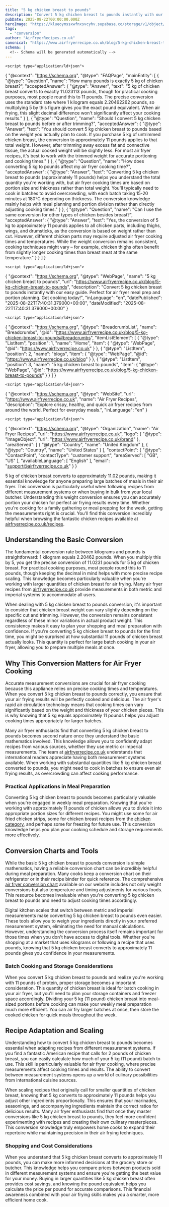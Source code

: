 ```yaml
---
title: "5 kg chicken breast to pounds"
description: "Convert 5 kg chicken breast to pounds instantly with our easy guide. Perfect for air fryer meal prep and portion planning. Get cooking today!"
pubDate: 2025-08-22T00:00:00.000Z
heroImage: "https://klueoymssxwfnxsvcyhv.supabase.co/storage/v1/object/public/Shmucket/5-kg-chicken-breast-to-pounds.webp"
tags:
  - "conversion"
author: "AirFryerRecipes.co.uk"
canonical: "https://www.airfryerrecipe.co.uk/blog/5-kg-chicken-breast-to-pounds"
schema: |
  <!-- Schema will be generated automatically -->
---
```

<script type="application/ld+json">
{
    "@context": "https://schema.org",
    "@type": "BlogPosting",
    "url": "https://www.airfryerrecipe.co.uk/blog/5-kg-chicken-breast-to-pounds",
    "mainEntityOfPage": {
        "@type": "WebPage",
        "@id": "https://www.airfryerrecipe.co.uk/blog/5-kg-chicken-breast-to-pounds"
    },
    "headline": "Quick 5 kg Chicken Breast to Pounds Conversion Guide",
    "description": "Convert 5 kg chicken breast to pounds instantly with our easy guide. Perfect for air fryer meal prep and portion planning. Get cooking today!",
    "author": {
        "@type": "Person",
        "name": "AirFryerRecipes.co.uk",
        "url": "https://www.airfryerrecipe.co.uk/about",
        "image": {
            "@type": "ImageObject",
            "url": "https://klueoymssxwfnxsvcyhv.supabase.co/storage/v1/object/public/Shmucket/Me.jpg"
        }
    },
    "publisher": {
        "@type": "Organization",
        "name": "Air Fryer Recipe",
        "logo": {
            "@type": "ImageObject",
            "url": "https://cdn.prod.website-files.com/68224a465dfe9a7ab4f57570/6844191451a8b2f1e37e63cc_Untitled%20design%20-%202025-06-05T205644.948%20(1).png"
        }
    },
    "datePublished": "2025-08-22T17:40:31.379Z",
    "dateModified": "2025-08-22T17:40:31.379Z",
    "image": {
        "@type": "ImageObject",
        "url": "https://klueoymssxwfnxsvcyhv.supabase.co/storage/v1/object/public/Shmucket/5-kg-chicken-breast-to-pounds.webp"
    },
    "about": {
        "@type": "Thing",
        "name": "Conversion"
    },
    "articleSection": "Conversion",
    "inLanguage": "en-GB"
}
</script>

    <script type="application/ld+json">
{
    "@context": "https://schema.org",
    "@type": "FAQPage",
    "mainEntity": [
        {
            "@type": "Question",
            "name": "How many pounds is exactly 5 kg of chicken breast?",
            "acceptedAnswer": {
                "@type": "Answer",
                "text": "5 kg of chicken breast converts to exactly 11.023113 pounds, though for practical cooking purposes, most people round this to 11 pounds. The precise conversion uses the standard rate where 1 kilogram equals 2.20462262 pounds, so multiplying 5 by this figure gives you the exact pound equivalent. When air frying, this slight decimal difference won't significantly affect your cooking results."
            }
        },
        {
            "@type": "Question",
            "name": "Should I convert 5 kg chicken breast to pounds before or after trimming?",
            "acceptedAnswer": {
                "@type": "Answer",
                "text": "You should convert 5 kg chicken breast to pounds based on the weight you actually plan to cook. If you purchase 5 kg of untrimmed chicken breast, the conversion to approximately 11 pounds applies to that total weight. However, after trimming away excess fat and connective tissue, the actual cooked weight will be slightly less. For most air fryer recipes, it's best to work with the trimmed weight for accurate portioning and cooking times."
            }
        },
        {
            "@type": "Question",
            "name": "How does converting 5 kg to pounds affect my air fryer cooking time?",
            "acceptedAnswer": {
                "@type": "Answer",
                "text": "Converting 5 kg chicken breast to pounds (approximately 11 pounds) helps you understand the total quantity you're working with, but air fryer cooking times are based on portion size and thickness rather than total weight. You'll typically need to cook in batches to avoid overcrowding, with each batch taking 15-20 minutes at 180°C depending on thickness. The conversion knowledge mainly helps with meal planning and portion division rather than directly adjusting cooking times."
            }
        },
        {
            "@type": "Question",
            "name": "Can I use the same conversion for other types of chicken besides breast?",
            "acceptedAnswer": {
                "@type": "Answer",
                "text": "Yes, the conversion of 5 kg to approximately 11 pounds applies to all chicken parts, including thighs, wings, and drumsticks, as the conversion is based on weight rather than cut. However, different chicken parts may require adjusted air fryer cooking times and temperatures. While the weight conversion remains consistent, cooking techniques might vary – for example, chicken thighs often benefit from slightly longer cooking times than breast meat at the same temperature."
            }
        }
    ]
}
</script>

    <script type="application/ld+json">
{
    "@context": "https://schema.org",
    "@type": "WebPage",
    "name": "5 kg chicken breast to pounds",
    "url": "https://www.airfryerrecipe.co.uk/blog/5-kg-chicken-breast-to-pounds",
    "description": "Convert 5 kg chicken breast to pounds instantly with our easy guide. Perfect for air fryer meal prep and portion planning. Get cooking today!",
    "inLanguage": "en",
    "datePublished": "2025-08-22T17:40:31.379000+00:00",
    "dateModified": "2025-08-22T17:40:31.379000+00:00"
}
</script>

    <script type="application/ld+json">
{
    "@context": "https://schema.org",
    "@type": "BreadcrumbList",
    "name": "Breadcrumbs",
    "@id": "https://www.airfryerrecipe.co.uk/blog/5-kg-chicken-breast-to-pounds#breadcrumbs",
    "itemListElement": [
        {
            "@type": "ListItem",
            "position": 1,
            "name": "Home",
            "item": {
                "@type": "WebPage",
                "@id": "https://www.airfryerrecipe.co.uk"
            }
        },
        {
            "@type": "ListItem",
            "position": 2,
            "name": "blogs",
            "item": {
                "@type": "WebPage",
                "@id": "https://www.airfryerrecipe.co.uk/blog"
            }
        },
        {
            "@type": "ListItem",
            "position": 3,
            "name": "5 kg chicken breast to pounds",
            "item": {
                "@type": "WebPage",
                "@id": "https://www.airfryerrecipe.co.uk/blog/5-kg-chicken-breast-to-pounds"
            }
        }
    ]
}
</script>

    <script type="application/ld+json">
{
    "@context": "https://schema.org",
    "@type": "WebSite",
    "url": "https://www.airfryerrecipe.co.uk",
    "name": "Air Fryer Recipes",
    "description": "Explore crispy, healthy, and quick air fryer recipes from around the world. Perfect for everyday meals.",
    "inLanguage": "en"
}
</script>

    <script type="application/ld+json">
{
    "@context": "https://schema.org",
    "@type": "Organization",
    "name": "Air Fryer Recipes",
    "url": "https://www.airfryerrecipe.co.uk",
    "logo": {
        "@type": "ImageObject",
        "url": "https://www.airfryerrecipe.co.uk/brand"
    },
    "areaServed": [
        {
            "@type": "Country",
            "name": "United Kingdom"
        },
        {
            "@type": "Country",
            "name": "United States"
        }
    ],
    "contactPoint": {
        "@type": "ContactPoint",
        "contactType": "customer support",
        "areaServed": [
            "GB",
            "US"
        ],
        "availableLanguage": [
            "English"
        ],
        "email": "support@airfryerrecipe.co.uk"
    }
}
</script>

<p>5 kg of chicken breast converts to approximately 11.02 pounds, making it essential knowledge for anyone preparing large batches of meals in their air fryer. This conversion is particularly useful when following recipes from different measurement systems or when buying in bulk from your local butcher. Understanding this weight conversion ensures you can accurately portion your chicken for perfect air frying results every time. Whether you're cooking for a family gathering or meal prepping for the week, getting the measurements right is crucial. You'll find this conversion incredibly helpful when browsing the fantastic chicken recipes available at <a href=https://www.airfryerrecipe.co.uk/recipes>airfryerrecipe.co.uk/recipes</a>.</p>

<h2>Understanding the Basic Conversion</h2>
<p>The fundamental conversion rate between kilograms and pounds is straightforward: 1 kilogram equals 2.20462 pounds. When you multiply this by 5, you get the precise conversion of 11.0231 pounds for 5 kg of chicken breast. For practical cooking purposes, most people round this to 11 pounds, though keeping the decimal in mind helps with more precise recipe scaling. This knowledge becomes particularly valuable when you're working with larger quantities of chicken breast for air frying. Many air fryer recipes from <a href=https://www.airfryerrecipe.co.uk/>airfryerrecipe.co.uk</a> provide measurements in both metric and imperial systems to accommodate all users.</p>

<p>When dealing with 5 kg chicken breast to pounds conversion, it's important to consider that chicken breast weight can vary slightly depending on the specific cut and trimming. However, the conversion remains consistent regardless of these minor variations in actual product weight. This consistency makes it easy to plan your shopping and meal preparation with confidence. If you're converting 5 kg chicken breast to pounds for the first time, you might be surprised at how substantial 11 pounds of chicken breast actually looks. This quantity is perfect for large batch cooking in your air fryer, allowing you to prepare multiple meals at once.</p>

<h2>Why This Conversion Matters for Air Fryer Cooking</h2>
<p>Accurate measurement conversions are crucial for air fryer cooking because this appliance relies on precise cooking times and temperatures. When you convert 5 kg chicken breast to pounds correctly, you ensure that your air frying results will be perfectly cooked and delicious. The air fryer's rapid air circulation technology means that cooking times can vary significantly based on the weight and thickness of your chicken pieces. This is why knowing that 5 kg equals approximately 11 pounds helps you adjust cooking times appropriately for larger batches.</p>

<p>Many air fryer enthusiasts find that converting 5 kg chicken breast to pounds becomes second nature once they understand the basic mathematics involved. This knowledge allows you to confidently adapt recipes from various sources, whether they use metric or imperial measurements. The team at <a href=https://www.airfryerrecipe.co.uk/>airfryerrecipe.co.uk</a> understands that international readers appreciate having both measurement systems available. When working with substantial quantities like 5 kg chicken breast converted to pounds, you might need to cook in batches to ensure even air frying results, as overcrowding can affect cooking performance.</p>

<h3>Practical Applications in Meal Preparation</h3>
<p>Converting 5 kg chicken breast to pounds becomes particularly valuable when you're engaged in weekly meal preparation. Knowing that you're working with approximately 11 pounds of chicken allows you to divide it into appropriate portion sizes for different recipes. You might use some for air fried chicken strips, some for chicken breast recipes from the <a href=https://www.airfryerrecipe.co.uk/recipe-category/chicken>chicken category</a>, and perhaps some for freezing for future use. This conversion knowledge helps you plan your cooking schedule and storage requirements more effectively.</p>

<h2>Conversion Charts and Tools</h2>
<p>While the basic 5 kg chicken breast to pounds conversion is simple mathematics, having a reliable conversion chart can be incredibly helpful during meal preparation. Many cooks keep a conversion chart on their refrigerator or in their recipe binder for quick reference. The comprehensive <a href=https://www.airfryerrecipe.co.uk/air-fryer-conversion-chart>air fryer conversion chart</a> available on our website includes not only weight conversions but also temperature and timing adjustments for various foods. This resource becomes invaluable when you're converting 5 kg chicken breast to pounds and need to adjust cooking times accordingly.</p>

<p>Digital kitchen scales that switch between metric and imperial measurements make converting 5 kg chicken breast to pounds even easier. These tools allow you to weigh your ingredients directly in your preferred measurement system, eliminating the need for manual calculations. However, understanding the conversion process itself remains important for those times when you don't have access to digital tools. Whether you're shopping at a market that uses kilograms or following a recipe that uses pounds, knowing that 5 kg chicken breast converts to approximately 11 pounds gives you confidence in your measurements.</p>

<h3>Batch Cooking and Storage Considerations</h3>
<p>When you convert 5 kg chicken breast to pounds and realize you're working with 11 pounds of protein, proper storage becomes a important consideration. This quantity of chicken breast is ideal for batch cooking in your air fryer, but you'll need to plan your storage containers and freezer space accordingly. Dividing your 5 kg (11 pound) chicken breast into meal-sized portions before cooking can make your weekly meal preparation much more efficient. You can air fry larger batches at once, then store the cooked chicken for quick meals throughout the week.</p>

<h2>Recipe Adaptation and Scaling</h2>
<p>Understanding how to convert 5 kg chicken breast to pounds becomes essential when adapting recipes from different measurement systems. If you find a fantastic American recipe that calls for 2 pounds of chicken breast, you can easily calculate how much of your 5 kg (11 pound) batch to use. This skill is particularly valuable for air fryer cooking, where precise measurements affect cooking times and results. The ability to convert between measurement systems opens up a world of culinary possibilities from international cuisine sources.</p>

<p>When scaling recipes that originally call for smaller quantities of chicken breast, knowing that 5 kg converts to approximately 11 pounds helps you adjust other ingredients proportionally. This ensures that your marinades, seasonings, and accompanying ingredients maintain the correct ratios for delicious results. Many air fryer enthusiasts find that once they master conversions like 5 kg chicken breast to pounds, they feel more confident experimenting with recipes and creating their own culinary masterpieces. This conversion knowledge truly empowers home cooks to expand their repertoire while maintaining precision in their air frying techniques.</p>

<h3>Shopping and Cost Considerations</h3>
<p>When you understand that 5 kg chicken breast converts to approximately 11 pounds, you can make more informed decisions at the grocery store or butcher. This knowledge helps you compare prices between products sold in different measurement systems and ensure you're getting the best value for your money. Buying in larger quantities like 5 kg chicken breast often provides cost savings, and knowing the pound equivalent helps you calculate the price per pound for accurate comparisons. This financial awareness combined with your air frying skills makes you a smarter, more efficient home cook.</p>
